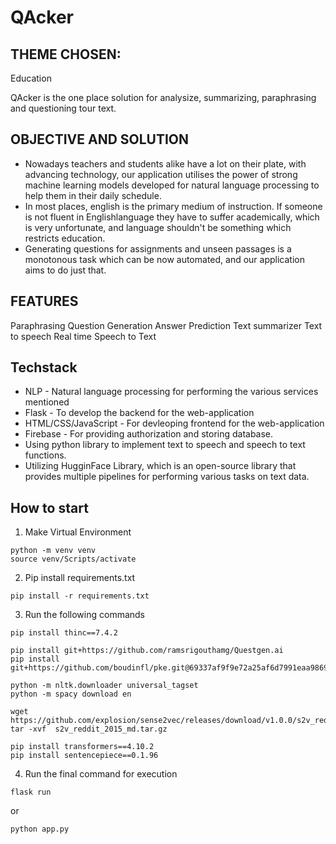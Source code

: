 # QAcker

## THEME CHOSEN:

Education

QAcker is the one place solution for analysize, summarizing, paraphrasing and questioning tour text.

## OBJECTIVE AND SOLUTION

- Nowadays teachers and students alike have a lot on their plate, with advancing technology, our application utilises the power of strong machine learning models developed for natural language processing to help them in their daily schedule.
- In most places, english is the primary medium of instruction. If someone is not fluent in Englishlanguage they have to suffer academically, which is very unfortunate, and language shouldn't be something which restricts education.  
- Generating questions for assignments and unseen passages is a monotonous task which can be now automated, and our application aims to do just that.

## FEATURES

Paraphrasing
Question Generation
Answer Prediction
Text summarizer
Text to speech
Real time Speech to Text

## Techstack

- NLP - Natural language processing for performing the various  services mentioned
- Flask  - To develop the backend for the  web-application
- HTML/CSS/JavaScript - For devleoping frontend for the web-application
- Firebase - For providing authorization and storing database.
- Using python library to implement text to speech and speech to text functions.
- Utilizing HugginFace Library, which is an open-source library that provides multiple pipelines for performing various tasks on text data.

## How to start

1. Make Virtual Environment
```
python -m venv venv
source venv/Scripts/activate
```

2. Pip install requirements.txt

```
pip install -r requirements.txt
```

3. Run the following commands 
```
pip install thinc==7.4.2

pip install git+https://github.com/ramsrigouthamg/Questgen.ai
pip install git+https://github.com/boudinfl/pke.git@69337af9f9e72a25af6d7991eaa9869f1322dd72

python -m nltk.downloader universal_tagset
python -m spacy download en 

wget https://github.com/explosion/sense2vec/releases/download/v1.0.0/s2v_reddit_2015_md.tar.gz
tar -xvf  s2v_reddit_2015_md.tar.gz

pip install transformers==4.10.2
pip install sentencepiece==0.1.96
```

4. Run the final command for execution 
```
flask run
```
or 
```
python app.py
```

